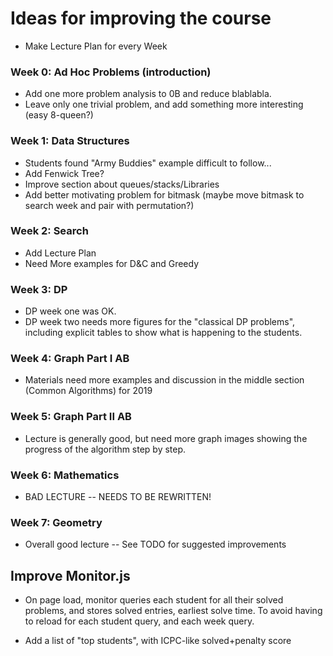 # Ideas for improving the course
- Make Lecture Plan for every Week

### Week 0: Ad Hoc Problems (introduction)
- Add one more problem analysis to 0B and reduce blablabla.
- Leave only one trivial problem, and add something more interesting (easy 8-queen?)

### Week 1: Data Structures
- Students found "Army Buddies" example difficult to follow...
- Add Fenwick Tree?
- Improve section about queues/stacks/Libraries
- Add better motivating problem for bitmask (maybe move bitmask to search week
  and pair with permutation?)

### Week 2: Search
- Add Lecture Plan
- Need More examples for D&C and Greedy

### Week 3: DP
- DP week one was OK.
- DP week two needs more figures for the "classical DP problems",
  including explicit tables to show what is happening to the students.

### Week 4: Graph Part I AB
- Materials need more examples and discussion in the middle section
  (Common Algorithms) for 2019

### Week 5: Graph Part II AB
- Lecture is generally good, but need more graph images showing the
  progress of the algorithm step by step.

### Week 6: Mathematics
- BAD LECTURE -- NEEDS TO BE REWRITTEN!

### Week 7: Geometry
- Overall good lecture -- See TODO for suggested improvements

## Improve Monitor.js
- On page load, monitor queries each student for all their solved problems,
  and stores solved entries, earliest solve time. To avoid having to reload for each student query, and each
  week query.

- Add a list of "top students", with ICPC-like solved+penalty score
